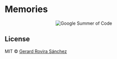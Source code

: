 # Memories

<p align="center">
  <img src="https://4.bp.blogspot.com/-AY7eIsmbH0Y/WLRdpe78DJI/AAAAAAAABDU/lsb2XqcmyUsLqYo6yzo9HYMY4vLn3q_OgCLcB/s1600/vertical%2BGSoC%2Blogo.jpg" alt="Google Summer of Code" />
</p>

## License

MIT © [Gerard Rovira Sánchez](//zurfyx.com)